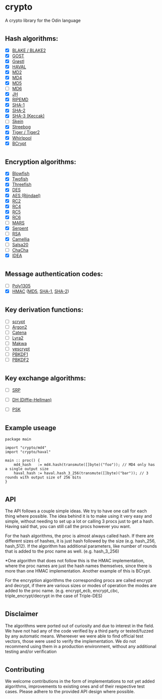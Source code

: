 # crypto
A crypto library for the Odin language

#
## Hash algorithms:

- [x] [BLAKE / BLAKE2](https://en.wikipedia.org/wiki/BLAKE_(hash_function))
- [x] [GOST](https://en.wikipedia.org/wiki/GOST_(hash_function)) 
- [x] [Grøstl](https://en.wikipedia.org/wiki/Gr%C3%B8stl)
- [x] [HAVAL](https://en.wikipedia.org/wiki/HAVAL)
- [x] [MD2](https://en.wikipedia.org/wiki/MD2_(hash_function))
- [x] [MD4](https://en.wikipedia.org/wiki/MD4)
- [x] [MD5](https://en.wikipedia.org/wiki/MD5)
- [ ] [MD6](https://en.wikipedia.org/wiki/MD6)
- [x] [JH](https://en.wikipedia.org/wiki/JH_(hash_function))
- [x] [RIPEMD](https://en.wikipedia.org/wiki/RIPEMD)
- [x] [SHA-1](https://en.wikipedia.org/wiki/SHA-1)
- [x] [SHA-2](https://en.wikipedia.org/wiki/SHA-2)
- [x] [SHA-3 (Keccak)](https://en.wikipedia.org/wiki/SHA-3)
- [ ] [Skein](https://en.wikipedia.org/wiki/Skein_(hash_function))
- [x] [Streebog](https://en.wikipedia.org/wiki/Streebog)
- [x] [Tiger / Tiger2](https://en.wikipedia.org/wiki/Tiger_(hash_function))
- [x] [Whirlpool](https://en.wikipedia.org/wiki/Whirlpool)
- [x] [BCrypt](https://en.wikipedia.org/wiki/Bcrypt)
#
## Encryption algorithms:

- [x] [Blowfish](https://en.wikipedia.org/wiki/Blowfish_(cipher))
- [x] [Twofish](https://en.wikipedia.org/wiki/Twofish)
- [x] [Threefish](https://en.wikipedia.org/wiki/Threefish)
- [x] [DES](https://en.wikipedia.org/wiki/Data_Encryption_Standard)
- [x] [AES (Rijndael)](https://en.wikipedia.org/wiki/Advanced_Encryption_Standard)
- [x] [RC2](https://en.wikipedia.org/wiki/RC2)
- [x] [RC4](https://en.wikipedia.org/wiki/RC4)
- [x] [RC5](https://en.wikipedia.org/wiki/RC5)
- [x] [RC6](https://en.wikipedia.org/wiki/RC6)
- [ ] [MARS](https://en.wikipedia.org/wiki/MARS_(cipher))
- [x] [Serpent](https://en.wikipedia.org/wiki/Serpent_(cipher))
- [ ] [RSA](https://en.wikipedia.org/wiki/RSA_(cryptosystem))
- [x] [Camellia](https://en.wikipedia.org/wiki/Camellia_(cipher))
- [ ] [Salsa20](https://en.wikipedia.org/wiki/Salsa20)
- [ ] [ChaCha](https://en.wikipedia.org/wiki/Salsa20#ChaCha_variant)
- [x] [IDEA](https://en.wikipedia.org/wiki/International_Data_Encryption_Algorithm)
#
## Message authentication codes:

- [ ] [Poly1305](https://en.wikipedia.org/wiki/Poly1305)
- [x] [HMAC](https://en.wikipedia.org/wiki/HMAC) ([MD5](https://en.wikipedia.org/wiki/MD5), [SHA-1](https://en.wikipedia.org/wiki/SHA-1), [SHA-2](https://en.wikipedia.org/wiki/SHA-2))
#
## Key derivation functions:

- [ ] [scrypt](https://en.wikipedia.org/wiki/scrypt)
- [ ] [Argon2](https://en.wikipedia.org/wiki/Argon2)
- [ ] [Catena]()
- [ ] [Lyra2]()
- [ ] [Makwa]()
- [ ] [yescrypt]()
- [ ] [PBKDF1](https://en.wikipedia.org/wiki/PBKDF2)
- [ ] [PBKDF2](https://en.wikipedia.org/wiki/PBKDF2)
#
## Key exchange algorithms:

- [ ] [SRP](https://en.wikipedia.org/wiki/Secure_Remote_Password_protocol)
- [ ] [DH (Diffie-Hellman)](https://en.wikipedia.org/wiki/Diffie%E2%80%93Hellman_key_exchange)
- [ ] [PSK](https://en.wikipedia.org/wiki/Pre-shared_key)


#
## Example useage

```odin
package main

import "crypto/md4"
import "crypto/haval"

main :: proc() {
    md4_hash   := md4.hash(transmute([]byte)("foo")); // MD4 only has a single output size
    haval_hash := haval.hash_3_256(transmute([]byte)("bar")); // 3 rounds with output size of 256 bits
}
```
#
## API

The API follows a couple simple ideas.
We try to have one call for each thing where possible. The idea behind it is to make using it very easy and simple, without needing to set up a lot or calling 3 procs just to get a hash.
Having said that, you can still call the procs however you want.

For the hash algorithms, the proc is almost always called hash.
If there are different sizes of hashes, it is just hash followed by the size (e.g. hash_256, hash_512).
If the algorithm has additional parameters, like number of rounds that is added to the proc name as well.
(e.g. hash_3_256)

*One algorithm that does not follow this is the HMAC implementation, where the proc names are just the hash names themselves, since there is more than one HMAC implementation. Another example of this is BCrypt.

For the encryption algorithms the corresponding procs are called encrypt and decrypt, if there are various sizes or modes of operation the modes are added to the proc name. (e.g. encrypt_ecb, encrypt_cbc, triple_encrypt/decrypt in the case of Triple-DES)

#
## Disclaimer

The algorithms were ported out of curiosity and due to interest in the field.
We have not had any of the code verified by a third party or tested/fuzzed by any automatic means.
Whereever we were able to find official test vectors, those were used to verify the implementation.
We do not recommend using them in a production environment, without any additional testing and/or verification

#
## Contributing

We welcome contributions in the form of implementations to not yet added algorithms, improvements to existing ones and of their respective test cases. Please adhere to the provided API design where possible.